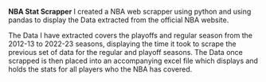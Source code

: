 **NBA Stat Scrapper**
I created a NBA web scrapper using python and using pandas to display the Data extracted from the official NBA website. 

The Data I have extracted covers the playoffs and regular season from the 2012-13 to 2022-23 seasons, displaying the time it took to scrape the previous set of data for the regular and playoff seasons. The Data once scrapped is then placed into an accompanying excel file which displays and holds the stats for all players who the NBA has covered. 

